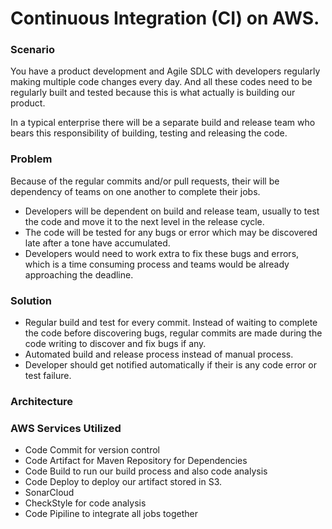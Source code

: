 # Continuous Integration (CI) on AWS.

### Scenario

You have a product development and Agile SDLC with developers regularly making multiple code changes every day. And all these codes need to be regularly built and tested because this is what actually is building our product.

In a typical enterprise there will be a separate build and release team who bears this responsibility of building, testing and releasing the code.

### Problem

Because of the regular commits and/or pull requests, their will be dependency of teams on one another to complete their jobs.

- Developers will be dependent on build and release team, usually to test the code and move it to the next level in the release cycle.
- The code will be tested for any bugs or error which may be discovered late after a tone have accumulated.
- Developers would need to work extra to fix these bugs and errors, which is a time consuming process and teams would be already approaching the deadline.

### Solution
- Regular build and test for every commit. Instead of waiting to complete the code before discovering bugs, regular commits are made during the code writing to discover and fix bugs if any.
- Automated build and release process instead of manual process.
- Developer should get notified automatically if their is any code error or test failure.

### Architecture

### AWS Services Utilized

- Code Commit for version control
- Code Artifact for Maven Repository for Dependencies
- Code Build to run our build process and also code analysis
- Code Deploy to deploy our artifact stored in S3.
- SonarCloud
- CheckStyle for code analysis
- Code Pipiline to integrate all jobs together 
